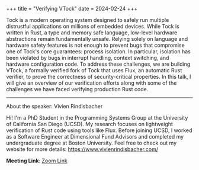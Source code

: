+++
title = "Verifying VTock" 
date = 2024-02-24 
+++

Tock is a modern operating system designed to safely run multiple distrustful
applications on millions of embedded devices. While Tock is written in Rust, a
type and memory safe language, low-level hardware abstractions remain
fundamentally unsafe. Relying solely on language and hardware safety features is
not enough to prevent bugs that compromise one of Tock's core guarantees:
process isolation. In particular, isolation has been violated by bugs in
interrupt handling, context switching, and hardware configuration code. To
address these challenges, we are building VTock, a formally verified fork of
Tock that uses Flux, an automatic Rust verifier, to prove the correctness of
security-critical properties. In this talk, I will give an overview of our
verification efforts along with some of the challenges we have faced verifying
production Rust code.

---

About the speaker: Vivien Rindisbacher

Hi! I'm a PhD Student in the Programming Systems Group at the University of
California San Diego (UCSD). My research focuses on lightweight verification of
Rust code using tools like Flux. Before joining UCSD, I worked as a Software
Engineer at Dimensional Fund Advisors and completed my undergraduate degree at
Boston University. Feel free to check out my website for more details:
https://www.vivienrindisbacher.com/

**Meeting Link**: [Zoom Link](https://ethz.zoom.us/j/67876362770
)
